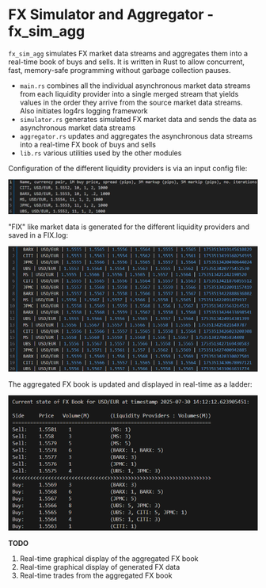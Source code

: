  # FX Simulator and Aggregator - fx_sim_agg

 `fx_sim_agg` simulates FX market data streams and aggregates them into a real-time book of buys and sells. It is written in Rust to allow concurrent, fast, memory-safe  programming without garbage collection pauses.

 - `main.rs` combines all the individual asynchronous market data streams from each liquidity provider into a single merged stream
 that yields values in the order they arrive from the source market data streams. Also initiates log4rs logging framework
 - `simulator.rs` generates simulated FX market data and sends the data as asynchronous market data streams
 - `aggregator.rs` updates and aggregates the asynchronous data streams into a real-time FX book of buys and sells
 - `lib.rs` various utilities used by the other modules

Configuration of the different liquidity providers is via an input config file:

![config.txt](resources/config.txt.png)


 "FIX" like market data is generated for the different liquidity providers and saved in a FIX.log:

![FIX.log](resources/FIX.log.png)

The aggregated FX book is updated and displayed in real-time as a ladder:

![FX_ladder](resources/FX_ladder.png)

**TODO** 
1. Real-time graphical display of the aggregated FX book
2. Real-time graphical display of generated FX data
3. Real-time trades from the aggregated FX book